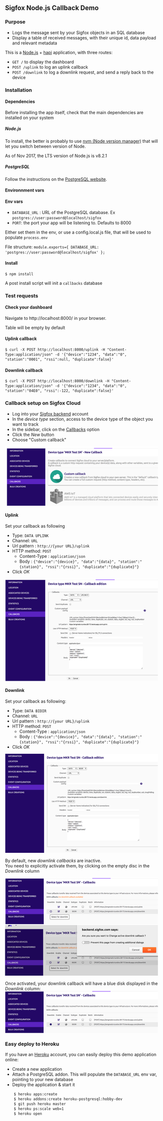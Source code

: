 
## Sigfox Node.js Callback Demo

### Purpose

* Logs the message sent by your Sigfox objects in an SQL database
* Display a table of received messages, with their unique id, data payload and relevant metadata

This is a [Node.js](http://nodejs.org) + [hapi](https://hapijs.com) application, with three routes:

* `GET /` to display the dashboard
* `POST /uplink` to log an uplink callback
* `POST /downlink` to log a downlink request, and send a reply back to the device


### Installation

#### Dependencies

Before installing the app itself, check that the main dependencies are installed on your system

##### Node.js

To install, the better is probably to use [nvm (Node version manager)](https://github.com/creationix/nvm) that will let you switch between version of Node.

As of Nov 2017, the LTS version of Node.js is v8.2.1

##### PostgreSQL

Follow the instructions on the [PostgreSQL website](postgresql.org).


#### Environnment vars

#### Env vars


* `DATABASE_URL` : URL of the PostgreSQL database. Ex `postgres://user:password@localhost/sigfox`
* `PORT`: the port your app will be listening to. Defaults to 8000

Either set them in the env, or use a config.local.js file, that will be used to populate `process.env`

File structure:
	```
	module.exports={
	  DATABASE_URL: 'postgres://user:password@localhost/sigfox'
	};
	```


#### Install

````
$ npm install
````

A post install script will init a `callbacks` database



### Test requests

#### Check your dashboard

Navigate to http://localhost:8000/ in your browser.

Table will be empty by default
#### Uplink callback

```
$ curl -X POST http://localhost:8000/uplink -H "Content-Type:application/json" -d '{"device":"1234", "data":"0", "station":"0001", "rssi":null, "duplicate":false}'
```

#### Downlink callback
```
$ curl -X POST http://localhost:8000/downlink -H "Content-Type:application/json" -d '{"device":"1234", "data":"0", "station":"04E0", "rssi":-122, "duplicate":false}'
```

### Callback setup on Sigfox Cloud

* Log into your [Sigfox backend](http://backend.sigfox.com) account
* In the _device type_ section, access to the device type of the object you want to track
* In the sidebar, click on the [Callbacks](http://backend.sigfox.com/devicetype/:devicetypeid/callbacks) option
* Click the _New_ button
* Choose "Custom callback"

![Callback type selection](./screenshots/callback-type.png)

#### Uplink

Set your callback as following
  * Type: `DATA UPLINK`
  * Channel: `URL`
  * Url pattern :   `http://{your URL}/uplink`
  * HTTP method: `POST`
	* Content-Type : `application/json`
	* Body : `{"device":"{device}", "data":"{data}", "station":"{station}", "rssi":"{rssi}", "duplicate":"{duplicate}"}`
  * Click _OK_


![Uplink Callback configuration](./screenshots/uplink-configuration.png)

#### Downlink
Set your callback as following:

  * Type: `DATA BIDIR`
  * Channel: `URL`
  * Url pattern :   `http://{your URL}/uplink`
  * HTTP method: `POST`
	* Content-Type : `application/json`
	* Body : `{"device":"{device}", "data":"{data}", "station":"{station}", "rssi":"{rssi}", "duplicate":"{duplicate}"}`
  * Click _OK_

![Downlink Callback configuration](./screenshots/downlink-configuration.png)

By default, new _downlink callbacks_ are inactive.  
You need to explicitly activate them, by clicking on the empty disc in the _Downlink_ column

![Downlink Enablement](./screenshots/downlink-enablement.png)
![Downlink Activation](./screenshots/downlink-activation-popup.png)

Once activated, your downlink callback will have a blue disk displayed in the _Downlink_ column:
![Downlink Activation](./screenshots/downlink-active.png)

### Easy deploy to Heroku

If you have an [Heroku](http://heroku.com) account, you can easily deploy this demo application online:
* Create a new application
* Attach a PostgreSQL addon. This will populate the `DATABASE_URL` env var, pointing to your new database
* Deploy the application & start it
```
	$ heroku apps:create
	$ heroku addons:create heroku-postgresql:hobby-dev
	$ git push heroku master
	$ heroku ps:scale web=1
	$ heroku open
```
